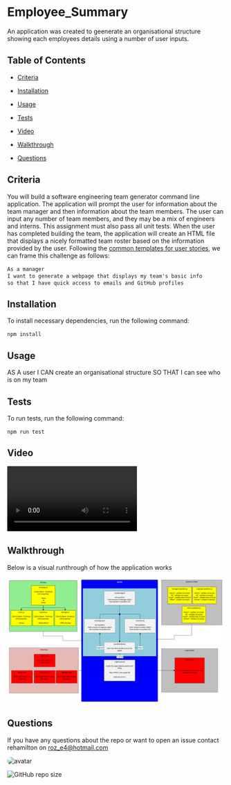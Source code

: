 # Employee_Summary

 An application was created to geenerate an organisational structure showing each employees details using a number of user inputs.

 ## Table of Contents

  * [Criteria](#criteria)
  
  * [Installation](#installation)

  * [Usage](#Usage)

  * [Tests](#tests)
  
  * [Video](#video)
  
  * [Walkthrough](#walkthrough)
  
  * [Questions](#questions)

  ## Criteria

  You will build a software engineering team generator command line application. The application will prompt the user for information about the team manager and then information about the team members. The user can input any number of team members, and they may be a mix of engineers and interns. This assignment must also pass all unit tests. When the user has completed building the team, the application will create an HTML file that displays a nicely formatted team roster based on the information provided by the user. Following the [common templates for user stories](https://en.wikipedia.org/wiki/User_story#Common_templates), we can frame this challenge as follows:
  
  ```
  As a manager
  I want to generate a webpage that displays my team's basic info
  so that I have quick access to emails and GitHub profiles
  ```

  ## Installation

  To install necessary dependencies, run the following command:

  ```
  npm install
  ```

  ## Usage

  AS A user
  I CAN create an organisational structure 
  SO THAT I can see who is on my team

  ## Tests

  To run tests, run the following command:

  ```
  npm run test 
  ```

  ## Video

  ![./Assets/video.mp4](https://github.com/rehamilton/Employee_Summary/blob/master/Assets/video.mp4)



  ## Walkthrough

  Below is a visual runthrough of how the application works

  ![./Assets/Workflow.png](https://github.com/rehamilton/Employee_Summary/blob/master/Assets/Workflow.PNG)


  ## Questions

  If you have any questions about the repo or want to open an issue contact rehamilton on roz_e4@hotmail.com


  <img src="https://avatars1.githubusercontent.com/u/59821631?v=4" alt="avatar" style="border-radius: 16px" width="30" />

  

  ![GitHub repo size](https://img.shields.io/github/repo-size/rehamilton/README_Generator)

